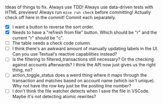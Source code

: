 Ideas of things to fix. Always use TDD! Always use data-driven tests with HTML previews! Always run `mise run check` before committing! Actually check off here in the commit! Commit each separately.

- [x] I want a button to reverse the sort order.
- [x] Needs to have a "refresh from file" button. Which should be "r" and the current "r" should be "c".
- [ ] The table needs a check code column.
- [ ] I think there's an awkward amount of manually updating labels in the UI. Can you use Textual's reactive capabilities instead?
- [ ] Is the filtering to filtered_transactions still necessary? Or the checking against accounts afterwards? I think the API now just gives us the right thing, no?
- [ ] action_toggle_status does a weird thing where it maps through the transaction and matches based on account name (which isn't unique). Why not have the row key just be the posting line number?
- [ ] I don't think the file watcher detects when I save the file in VSCode. Maybe it's not detecting atomic rewrites?
